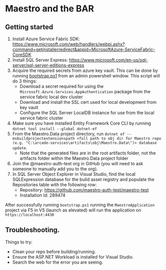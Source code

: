 # Maestro and the BAR

## Getting started
1. Install Azure Service Fabric SDK: https://www.microsoft.com/web/handlers/webpi.ashx?command=getinstallerredirect&appid=MicrosoftAzure-ServiceFabric-CoreSDK
2. Install SQL Server Express: https://www.microsoft.com/en-us/sql-server/sql-server-editions-express
3. Acquire the required secrets from azure key vault. This can be done by running [bootstrap.ps1](bootstrap.ps1) from an admin powershell window. This script will do 3 things:
    - Download a secret required for using the `Microsoft.Azure.Services.AppAuthentication` package from the service fabric local dev cluster
    - Download and install the SSL cert used for local development from key vault
    - Configure the SQL Server LocalDB instance for use from the local service fabric cluster
4. Make sure you have installed Entity Framework Core CLI by running `dotnet tool install --global dotnet-ef`
5. From the Maestro.Data project directory, run `dotnet ef --msbuildprojectextensionspath <full path to obj dir for Maestro repo (e.g. "C:\arcade-services\artifacts\obj\Maestro.Data\")> database update`.
    - Note that the generated files are in the root artifacts folder, not the artifacts folder within the Maestro.Data project folder
6. Join the @maestro-auth-test org in GitHub (you will need to ask someone to manually add you to the org).
7. In SQL Server Object Explorer in Visual Studio, find the local SQLExpression database for the build asset registry and populate the Repositories table with the following row:
    - Repository: https://github.com/maestro-auth-test/maestro-test
    - Installation Id: 289474

After successfully running `bootstrap.ps1` running the `MaestroApplication` project via F5 in VS (launch as elevated) will run the application on `https://localhost:4430`

## Troubleshooting.

Things to try:
- Clean your repo before building/running.
- Ensure the ASP.NET Workload is installed for Visual Studio.
- Search the web for the error you are seeing.
